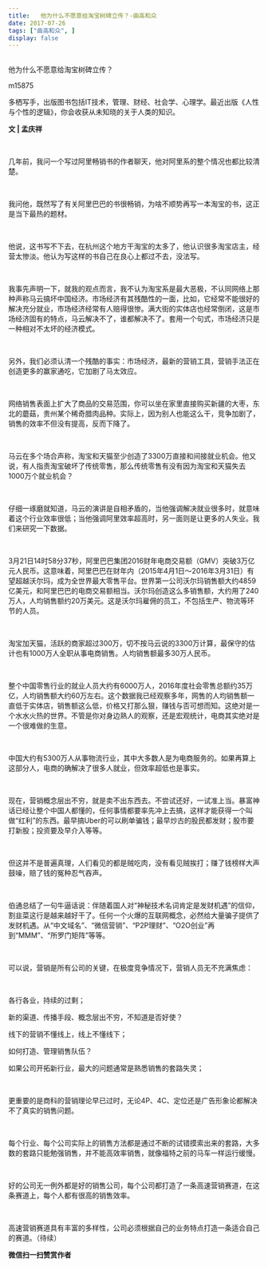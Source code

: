 ```yaml
---
title:   他为什么不愿意给淘宝树碑立传？-曲高和众
date: 2017-07-26
tags: ["曲高和众", ]
display: false
---
```



## 



他为什么不愿意给淘宝树碑立传？




m15875




多栖写手，出版图书包括IT技术，管理、财经、社会学、心理学。最近出版《人性与个性的逻辑》，你会收获从未知晓的关于人类的知识。


**文 | 孟庆祥**

&nbsp;

几年前，我问一个写过阿里畅销书的作者聊天，他对阿里系的整个情况也都比较清楚。

&nbsp;

我问他，既然写了有关阿里巴巴的书很畅销，为啥不顺势再写一本淘宝的书，这正是当下最热的题材。

&nbsp;

他说，这书写不下去，在杭州这个地方干淘宝的太多了，他认识很多淘宝店主，经营太惨淡。他认为写这样的书自己在良心上都过不去，没法写。

&nbsp;

我事先声明一下，就我的观点而言，我不认为淘宝系是最大恶极，不认同网络上那种声称马云搞坏中国经济。市场经济有其残酷性的一面，比如，它经常不能很好的解决充分就业，市场经济经常有人赔得很惨。满大街的实体店也经常倒闭，这是市场经济固有的特点，马云解决不了，谁都解决不了。套用一个句式，市场经济只是一种相对不太坏的经济模式。

&nbsp;

另外，我们必须认清一个残酷的事实：市场经济，最新的营销工具，营销手法正在创造更多的赢家通吃，它加剧了马太效应。

&nbsp;

网络销售表面上扩大了商品的交易范围，你可以坐在家里直接购买新疆的大枣，东北的蘑菇，贵州某个稀奇腊肉品种。实际上，因为别人也能这么干，竞争加剧了，销售的效率不但没有提高，反而下降了。

&nbsp;

马云在多个场合声称，淘宝和天猫至少创造了3300万直接和间接就业机会。他又说，有人指责淘宝破坏了传统零售，那么传统零售有没有因为淘宝和天猫失去1000万个就业机会？

&nbsp;

仔细一琢磨就知道，马云的演讲是自相矛盾的，当他强调解决就业很多时，就意味着这个行业效率很低；当他强调阿里效率超高时，另一面则是让更多的人失业。我们来研究一下数据。

&nbsp;

3月21日14时58分37秒，阿里巴巴集团2016财年电商交易额（GMV）突破3万亿元人民币。这意味着，阿里巴巴在财年内（2015年4月1日～2016年3月31日）有望超越沃尔玛，成为全世界最大零售平台。世界第一公司沃尔玛销售额大约4859亿美元，和阿里巴巴的电商交易额相当。沃尔玛创造这么多销售额，大约用了240万人，人均销售额约20万美元。这是沃尔玛雇佣的员工，不包括生产、物流等环节的人员。

&nbsp;

淘宝加天猫，活跃的商家超过300万，切不按马云说的3300万计算，最保守的估计也有1000万人全职从事电商销售。人均销售额最多30万人民币。

&nbsp;

整个中国零售行业的就业人员大约有6000万人，2016年度社会零售总额约35万亿，人均销售额大约60万左右。这个数据我已经观察多年，网售的人均销售额一直低于实体店，销售额这么低，价格又打那么狠，赚钱与否可想而知。这绝对是一个水水火热的世界。不管是你对身边熟人的观察，还是宏观统计，电商其实绝对是一个很难做的生意。

&nbsp;

中国大约有5300万人从事物流行业，其中大多数人是为电商服务的。如果再算上这部分人，电商的确解决了很多人就业，但效率超低也是事实。

&nbsp;

现在，营销概念层出不穷，就是卖不出东西去。不尝试还好，一试准上当。暴富神话已经让整个中国人都懂的，任何事情都要率先冲上去搞，这样才能获得一个叫做“红利”的东西。最早搞Uber的可以刷单骗钱；最早炒古的股民都发财；股市要打新股；投资要及早介入等等。

&nbsp;

但这并不是普遍真理，人们看见的都是贼吃肉，没有看见贼挨打；赚了钱榜样大声鼓噪，赔了钱的冤种忍气吞声。

&nbsp;

伯通总结了一句牛逼话说：伴随着国人对“神秘技术名词肯定是发财机遇”的信仰，割韭菜这行是越来越好干了。任何一个火爆的互联网概念，必然给大量骗子提供了发财机遇。从“中文域名”、“微信营销”、“P2P理财”、“O2O创业”再到“MMM”、“所罗门矩阵”等等。

&nbsp;

可以说，营销是所有公司的关键，在极度竞争情况下，营销人员无不充满焦虑：

&nbsp;

各行各业，持续的过剩；

新的渠道、传播手段、概念层出不穷，不知道是否好使？ 

线下的营销不懂线上，线上不懂线下；

如何打造、管理销售队伍？ 

如果公司开拓新行业，最大的问题通常是熟悉销售的套路失灵；

&nbsp;

更重要的是商科的营销理论早已过时，无论4P、4C、定位还是广告形象论都解决不了真实的销售问题。

&nbsp;

每个行业、每个公司实际上的销售方法都是通过不断的试错摸索出来的套路，大多数的套路只能勉强销售，并不能高效率销售，就像福特之前的马车一样运行缓慢。

&nbsp;

好的公司无一例外都是好的销售公司，每个公司都打造了一条高速营销赛道，在这条赛道上，每个人都有很高的销售效率。

&nbsp;

高速营销赛道具有丰富的多样性，公司必须根据自己的业务特点打造一条适合自己的赛道。（待续）




**微信扫一扫赞赏作者**